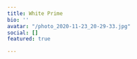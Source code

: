 ```yaml
---
title: White Prime
bio: ''
avatar: "/photo_2020-11-23_20-29-33.jpg"
social: []
featured: true

---
```

